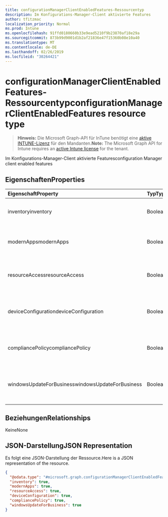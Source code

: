 ```yaml
---
title: configurationManagerClientEnabledFeatures-Ressourcentyp
description: Im Konfigurations-Manager-Client aktivierte Features
author: tfitzmac
localization_priority: Normal
ms.prod: Intune
ms.openlocfilehash: 91ffd0180660b33e9ead5210f9b23870af18e29a
ms.sourcegitcommit: 873b99d9001d1b2af21836e47f15360b08e10a40
ms.translationtype: MT
ms.contentlocale: de-DE
ms.lasthandoff: 02/26/2019
ms.locfileid: "30264421"
---
```

# <a name="configurationmanagerclientenabledfeatures-resource-type"></a><span data-ttu-id="3d374-103">configurationManagerClientEnabledFeatures-Ressourcentyp</span><span class="sxs-lookup"><span data-stu-id="3d374-103">configurationManagerClientEnabledFeatures resource type</span></span>

> <span data-ttu-id="3d374-104">**Hinweis:** Die Microsoft Graph-API für InTune benötigt eine [aktive INTUNE-Lizenz](https://go.microsoft.com/fwlink/?linkid=839381) für den Mandanten.</span><span class="sxs-lookup"><span data-stu-id="3d374-104">**Note:** The Microsoft Graph API for Intune requires an [active Intune license](https://go.microsoft.com/fwlink/?linkid=839381) for the tenant.</span></span>

<span data-ttu-id="3d374-105">Im Konfigurations-Manager-Client aktivierte Features</span><span class="sxs-lookup"><span data-stu-id="3d374-105">configuration Manager client enabled features</span></span>

## <a name="properties"></a><span data-ttu-id="3d374-106">Eigenschaften</span><span class="sxs-lookup"><span data-stu-id="3d374-106">Properties</span></span>
|<span data-ttu-id="3d374-107">Eigenschaft</span><span class="sxs-lookup"><span data-stu-id="3d374-107">Property</span></span>|<span data-ttu-id="3d374-108">Typ</span><span class="sxs-lookup"><span data-stu-id="3d374-108">Type</span></span>|<span data-ttu-id="3d374-109">Beschreibung</span><span class="sxs-lookup"><span data-stu-id="3d374-109">Description</span></span>|
|:---|:---|:---|
|<span data-ttu-id="3d374-110">inventory</span><span class="sxs-lookup"><span data-stu-id="3d374-110">inventory</span></span>|<span data-ttu-id="3d374-111">Boolean</span><span class="sxs-lookup"><span data-stu-id="3d374-111">Boolean</span></span>|<span data-ttu-id="3d374-112">Gibt an, ob der Bestand von Intune verwaltet wird</span><span class="sxs-lookup"><span data-stu-id="3d374-112">Whether inventory is managed by Intune</span></span>|
|<span data-ttu-id="3d374-113">modernApps</span><span class="sxs-lookup"><span data-stu-id="3d374-113">modernApps</span></span>|<span data-ttu-id="3d374-114">Boolean</span><span class="sxs-lookup"><span data-stu-id="3d374-114">Boolean</span></span>|<span data-ttu-id="3d374-115">Gibt an, ob die moderne Anwendung von Intune verwaltet wird</span><span class="sxs-lookup"><span data-stu-id="3d374-115">Whether modern application is managed by Intune</span></span>|
|<span data-ttu-id="3d374-116">resourceAccess</span><span class="sxs-lookup"><span data-stu-id="3d374-116">resourceAccess</span></span>|<span data-ttu-id="3d374-117">Boolean</span><span class="sxs-lookup"><span data-stu-id="3d374-117">Boolean</span></span>|<span data-ttu-id="3d374-118">Gibt an, ob der Zugriff auf Ressourcen von Intune verwaltet wird</span><span class="sxs-lookup"><span data-stu-id="3d374-118">Whether resource access is managed by Intune</span></span>|
|<span data-ttu-id="3d374-119">deviceConfiguration</span><span class="sxs-lookup"><span data-stu-id="3d374-119">deviceConfiguration</span></span>|<span data-ttu-id="3d374-120">Boolean</span><span class="sxs-lookup"><span data-stu-id="3d374-120">Boolean</span></span>|<span data-ttu-id="3d374-121">Gibt an, ob die Gerätekonfiguration von Intune verwaltet wird</span><span class="sxs-lookup"><span data-stu-id="3d374-121">Whether device configuration is managed by Intune</span></span>|
|<span data-ttu-id="3d374-122">compliancePolicy</span><span class="sxs-lookup"><span data-stu-id="3d374-122">compliancePolicy</span></span>|<span data-ttu-id="3d374-123">Boolean</span><span class="sxs-lookup"><span data-stu-id="3d374-123">Boolean</span></span>|<span data-ttu-id="3d374-124">Gibt an, ob Compliance-Richtlinie von Intune verwaltet wird</span><span class="sxs-lookup"><span data-stu-id="3d374-124">Whether compliance policy is managed by Intune</span></span>|
|<span data-ttu-id="3d374-125">windowsUpdateForBusiness</span><span class="sxs-lookup"><span data-stu-id="3d374-125">windowsUpdateForBusiness</span></span>|<span data-ttu-id="3d374-126">Boolean</span><span class="sxs-lookup"><span data-stu-id="3d374-126">Boolean</span></span>|<span data-ttu-id="3d374-127">Gibt an, ob Windows Update for Business von Intune verwaltet wird</span><span class="sxs-lookup"><span data-stu-id="3d374-127">Whether Windows Update for Business is managed by Intune</span></span>|

## <a name="relationships"></a><span data-ttu-id="3d374-128">Beziehungen</span><span class="sxs-lookup"><span data-stu-id="3d374-128">Relationships</span></span>
<span data-ttu-id="3d374-129">Keine</span><span class="sxs-lookup"><span data-stu-id="3d374-129">None</span></span>

## <a name="json-representation"></a><span data-ttu-id="3d374-130">JSON-Darstellung</span><span class="sxs-lookup"><span data-stu-id="3d374-130">JSON Representation</span></span>
<span data-ttu-id="3d374-131">Es folgt eine JSON-Darstellung der Ressource.</span><span class="sxs-lookup"><span data-stu-id="3d374-131">Here is a JSON representation of the resource.</span></span>
<!-- {
  "blockType": "resource",
  "@odata.type": "microsoft.graph.configurationManagerClientEnabledFeatures"
}
-->
``` json
{
  "@odata.type": "#microsoft.graph.configurationManagerClientEnabledFeatures",
  "inventory": true,
  "modernApps": true,
  "resourceAccess": true,
  "deviceConfiguration": true,
  "compliancePolicy": true,
  "windowsUpdateForBusiness": true
}
```



